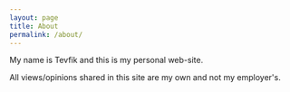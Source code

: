 ```yaml
---
layout: page
title: About
permalink: /about/
---
```


My name is Tevfik and this is my personal web-site.

All views/opinions shared in this site are my own and not my employer's.
